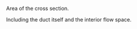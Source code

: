 Area of the cross section.


<!-- comment -->


Including the duct itself and the interior flow space.


